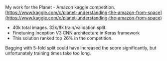 My work for the Planet - Amazon kaggle competition.  
[https://www.kaggle.com/c/planet-understanding-the-amazon-from-space](https://www.kaggle.com/c/planet-understanding-the-amazon-from-space)

* 40k total images. 32k/8k train/validation split.
* Finetuning Inception V3 CNN architecture in Keras framework
* This solution ranked top 26% in the competition.

Bagging with 5-fold split could have increased the score significantly, but unfortunately training times take too long. 
